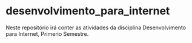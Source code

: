 # desenvolvimento_para_internet
Neste repositório irá conter as atividades da disciplina Desenvolvimento para Internet, Primerio Semestre.
